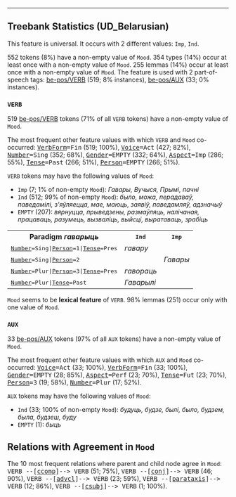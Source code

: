 

--------------------------------------------------------------------------------

## Treebank Statistics (UD_Belarusian)

This feature is universal.
It occurs with 2 different values: `Imp`, `Ind`.

552 tokens (8%) have a non-empty value of `Mood`.
354 types (14%) occur at least once with a non-empty value of `Mood`.
255 lemmas (14%) occur at least once with a non-empty value of `Mood`.
The feature is used with 2 part-of-speech tags: [be-pos/VERB]() (519; 8% instances), [be-pos/AUX]() (33; 0% instances).

### `VERB`

519 [be-pos/VERB]() tokens (71% of all `VERB` tokens) have a non-empty value of `Mood`.

The most frequent other feature values with which `VERB` and `Mood` co-occurred: <tt><a href="VerbForm.html">VerbForm</a>=Fin</tt> (519; 100%), <tt><a href="Voice.html">Voice</a>=Act</tt> (427; 82%), <tt><a href="Number.html">Number</a>=Sing</tt> (352; 68%), <tt><a href="Gender.html">Gender</a>=EMPTY</tt> (332; 64%), <tt><a href="Aspect.html">Aspect</a>=Imp</tt> (286; 55%), <tt><a href="Tense.html">Tense</a>=Past</tt> (266; 51%), <tt><a href="Person.html">Person</a>=EMPTY</tt> (266; 51%).

`VERB` tokens may have the following values of `Mood`:

* `Imp` (7; 1% of non-empty `Mood`): <em>Гавары, Вучыся, Прымі, пачні</em>
* `Ind` (512; 99% of non-empty `Mood`): <em>было, можа, перадаваў, паведамілі, з'яўляецца, мае, маюць, заявіў, паведамляў, адзначыў</em>
* `EMPTY` (207): <em>вярнуцца, прыведзены, размаўляць, налічаная, працаваць, разумець, вызваліць, выйсці, выратаваць, зрабіць</em>

<table>
  <tr><th>Paradigm <i>гаварыць</i></th><th><tt>Ind</tt></th><th><tt>Imp</tt></th></tr>
  <tr><td><tt><a href="Number.html">Number</a>=Sing|<a href="Person.html">Person</a>=1|<a href="Tense.html">Tense</a>=Pres</tt></td><td><em>гавару</em></td><td></td></tr>
  <tr><td><tt><a href="Number.html">Number</a>=Sing|<a href="Person.html">Person</a>=2</tt></td><td></td><td><em>Гавары</em></td></tr>
  <tr><td><tt><a href="Number.html">Number</a>=Plur|<a href="Person.html">Person</a>=3|<a href="Tense.html">Tense</a>=Pres</tt></td><td><em>гавораць</em></td><td></td></tr>
  <tr><td><tt><a href="Number.html">Number</a>=Plur|<a href="Tense.html">Tense</a>=Past</tt></td><td><em>Гаварылі</em></td><td></td></tr>
</table>

`Mood` seems to be **lexical feature** of `VERB`. 98% lemmas (251) occur only with one value of `Mood`.

### `AUX`

33 [be-pos/AUX]() tokens (97% of all `AUX` tokens) have a non-empty value of `Mood`.

The most frequent other feature values with which `AUX` and `Mood` co-occurred: <tt><a href="Voice.html">Voice</a>=Act</tt> (33; 100%), <tt><a href="VerbForm.html">VerbForm</a>=Fin</tt> (33; 100%), <tt><a href="Gender.html">Gender</a>=EMPTY</tt> (28; 85%), <tt><a href="Aspect.html">Aspect</a>=Perf</tt> (23; 70%), <tt><a href="Tense.html">Tense</a>=Fut</tt> (23; 70%), <tt><a href="Person.html">Person</a>=3</tt> (19; 58%), <tt><a href="Number.html">Number</a>=Plur</tt> (17; 52%).

`AUX` tokens may have the following values of `Mood`:

* `Ind` (33; 100% of non-empty `Mood`): <em>будуць, будзе, былі, было, будзем, была, будзеш, буду</em>
* `EMPTY` (1): <em>быць</em>

## Relations with Agreement in `Mood`

The 10 most frequent relations where parent and child node agree in `Mood`:
<tt>VERB --[<a href="../dep/ccomp.html">ccomp</a>]--> VERB</tt> (51; 75%),
<tt>VERB --[<a href="../dep/conj.html">conj</a>]--> VERB</tt> (46; 90%),
<tt>VERB --[<a href="../dep/advcl.html">advcl</a>]--> VERB</tt> (23; 59%),
<tt>VERB --[<a href="../dep/parataxis.html">parataxis</a>]--> VERB</tt> (12; 86%),
<tt>VERB --[<a href="../dep/csubj.html">csubj</a>]--> VERB</tt> (1; 100%).

